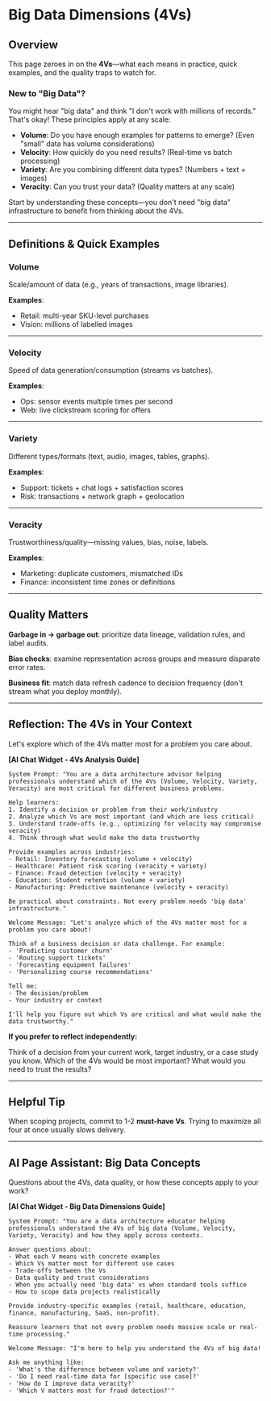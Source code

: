 # Big Data Dimensions (4Vs)

## Overview

This page zeroes in on the **4Vs**—what each means in practice, quick examples, and the quality traps to watch for.

### New to "Big Data"?

You might hear "big data" and think "I don't work with millions of records." That's okay! These principles apply at any scale:

- **Volume**: Do you have enough examples for patterns to emerge? (Even "small" data has volume considerations)
- **Velocity**: How quickly do you need results? (Real-time vs batch processing)
- **Variety**: Are you combining different data types? (Numbers + text + images)
- **Veracity**: Can you trust your data? (Quality matters at any scale)

Start by understanding these concepts—you don't need "big data" infrastructure to benefit from thinking about the 4Vs.

---

## Definitions & Quick Examples

### Volume

Scale/amount of data (e.g., years of transactions, image libraries).

**Examples**:
- Retail: multi-year SKU-level purchases
- Vision: millions of labelled images

---

### Velocity

Speed of data generation/consumption (streams vs batches).

**Examples**:
- Ops: sensor events multiple times per second
- Web: live clickstream scoring for offers

---

### Variety

Different types/formats (text, audio, images, tables, graphs).

**Examples**:
- Support: tickets + chat logs + satisfaction scores
- Risk: transactions + network graph + geolocation

---

### Veracity

Trustworthiness/quality—missing values, bias, noise, labels.

**Examples**:
- Marketing: duplicate customers, mismatched IDs
- Finance: inconsistent time zones or definitions

---

## Quality Matters

**Garbage in → garbage out**: prioritize data lineage, validation rules, and label audits.

**Bias checks**: examine representation across groups and measure disparate error rates.

**Business fit**: match data refresh cadence to decision frequency (don't stream what you deploy monthly).

---

## Reflection: The 4Vs in Your Context

Let's explore which of the 4Vs matter most for a problem you care about.

**[AI Chat Widget - 4Vs Analysis Guide]**

```
System Prompt: "You are a data architecture advisor helping professionals understand which of the 4Vs (Volume, Velocity, Variety, Veracity) are most critical for different business problems.

Help learners:
1. Identify a decision or problem from their work/industry
2. Analyze which Vs are most important (and which are less critical)
3. Understand trade-offs (e.g., optimizing for velocity may compromise veracity)
4. Think through what would make the data trustworthy

Provide examples across industries:
- Retail: Inventory forecasting (volume + velocity)
- Healthcare: Patient risk scoring (veracity + variety)
- Finance: Fraud detection (velocity + veracity)
- Education: Student retention (volume + variety)
- Manufacturing: Predictive maintenance (velocity + veracity)

Be practical about constraints. Not every problem needs 'big data' infrastructure."

Welcome Message: "Let's analyze which of the 4Vs matter most for a problem you care about!

Think of a business decision or data challenge. For example:
- 'Predicting customer churn'
- 'Routing support tickets'
- 'Forecasting equipment failures'
- 'Personalizing course recommendations'

Tell me:
- The decision/problem
- Your industry or context

I'll help you figure out which Vs are critical and what would make the data trustworthy."
```

**If you prefer to reflect independently:**

Think of a decision from your current work, target industry, or a case study you know. Which of the 4Vs would be most important? What would you need to trust the results?

---

## Helpful Tip

When scoping projects, commit to 1-2 **must-have Vs**. Trying to maximize all four at once usually slows delivery.

---

## AI Page Assistant: Big Data Concepts

Questions about the 4Vs, data quality, or how these concepts apply to your work?

**[AI Chat Widget - Big Data Dimensions Guide]**

```
System Prompt: "You are a data architecture educator helping professionals understand the 4Vs of big data (Volume, Velocity, Variety, Veracity) and how they apply across contexts.

Answer questions about:
- What each V means with concrete examples
- Which Vs matter most for different use cases
- Trade-offs between the Vs
- Data quality and trust considerations
- When you actually need 'big data' vs when standard tools suffice
- How to scope data projects realistically

Provide industry-specific examples (retail, healthcare, education, finance, manufacturing, SaaS, non-profit).

Reassure learners that not every problem needs massive scale or real-time processing."

Welcome Message: "I'm here to help you understand the 4Vs of big data!

Ask me anything like:
- 'What's the difference between volume and variety?'
- 'Do I need real-time data for [specific use case]?'
- 'How do I improve data veracity?'
- 'Which V matters most for fraud detection?'"
```

